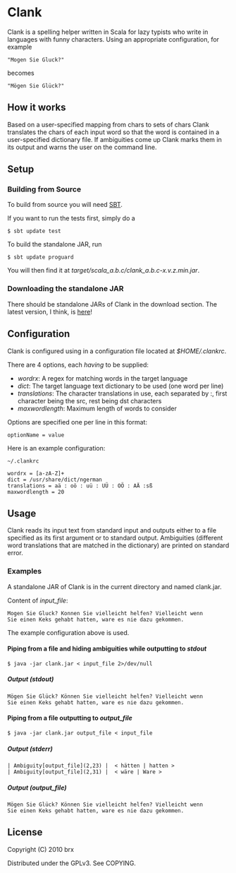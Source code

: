 # Clank #

Clank is a spelling helper written in Scala for lazy typists who write
in languages with funny characters. Using an appropriate
configuration, for example

    "Mogen Sie Gluck?"

becomes

    "Mögen Sie Glück?"

## How it works ##

Based on a user-specified mapping from chars to sets of chars Clank
translates the chars of each input word so that the word is contained
in a user-specified dictionary file. If ambiguities come up Clank
marks them in its output and warns the user on the command line.

## Setup ##

### Building from Source ###

To build from source you will need
[SBT](http://code.google.com/p/simple-build-tool/).

If you want to run the tests first, simply do a

    $ sbt update test
    
To build the standalone JAR, run

    $ sbt update proguard

You will then find it at
*target/scala\_a.b.c/clank\_a.b.c-x.v.z.min.jar*.

### Downloading the standalone JAR ###

There should be standalone JARs of Clank in the download section. The
latest version, I think, is
[here](http://github.com/downloads/brx/clank/clank-0.8.5.jar)!

## Configuration ##

Clank is configured using in a configuration file located at
*$HOME/.clankrc*.

There are 4 options, each _having_ to be supplied:

- *wordrx*: A regex for matching words in the target language
- *dict*: The target language text dictionary to be used (one word per line)
- *translations*: The character translations in use, each separated by
   :, first character being the src, rest being dst characters
- *maxwordlength*: Maximum length of words to consider

Options are specified one per line in this format:

    optionName = value
    
Here is an example configuration:

    ~/.clankrc
 
    wordrx = [a-zA-Z]+
    dict = /usr/share/dict/ngerman
    translations = aä : oö : uü : UÜ : OÖ : AÄ :sß
    maxwordlength = 20

## Usage ##

Clank reads its input text from standard input and outputs either to a
file specified as its first argument or to standard
output. Ambiguities (different word translations that are matched in
the dictionary) are printed on standard error.

### Examples ###

A standalone JAR of Clank is in the current directory and named
clank.jar.

Content of *input_file*:

    Mogen Sie Gluck? Konnen Sie vielleicht helfen? Vielleicht wenn
    Sie einen Keks gehabt hatten, ware es nie dazu gekommen.
    
The example configuration above is used.

#### Piping from a file and hiding ambiguities while outputting to *stdout* ####

    $ java -jar clank.jar < input_file 2>/dev/null
    
##### Output (*stdout*) #####

    Mögen Sie Glück? Können Sie vielleicht helfen? Vielleicht wenn                                  
    Sie einen Keks gehabt hatten, ware es nie dazu gekommen.   
    
#### Piping from a file outputting to *output_file* ####

    $ java -jar clank.jar output_file < input_file
    
##### Output (*stderr*) #####

    | Ambiguity[output_file](2,23) |  < hätten | hatten >
    | Ambiguity[output_file](2,31) |  < wäre | Ware >

##### Output (*output_file*) #####

    Mögen Sie Glück? Können Sie vielleicht helfen? Vielleicht wenn
    Sie einen Keks gehabt hatten, ware es nie dazu gekommen.

## License ##

Copyright (C) 2010 brx

Distributed under the GPLv3. See COPYING.
